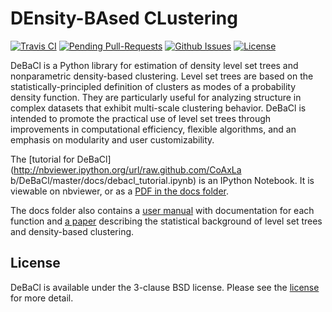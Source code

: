 DEnsity-BAsed CLustering
========================
[![Travis CI](https://travis-ci.org/CoAxLab/DeBaCl.svg?branch=dev)](https://travis-ci.org/CoAxLab/DeBaCl)
[![Pending Pull-Requests](http://githubbadges.herokuapp.com/CoAxLab/DeBaCl/pulls)](https://github.com/CoAxLab/DeBaCl/pulls)
[![Github Issues](http://githubbadges.herokuapp.com/CoAxLab/DeBaCl/issues)](https://github.com/CoAxLab/DeBaCl/issues)
[![License](http://img.shields.io/:license-bsd-blue.svg)](http://opensource.org/licenses/BSD-3-Clause)

DeBaCl is a Python library for estimation of density level set trees and
nonparametric density-based clustering. Level set trees are based on the
statistically-principled definition of clusters as modes of a probability
density function. They are particularly useful for analyzing structure in
complex datasets that exhibit multi-scale clustering behavior. DeBaCl is
intended to promote the practical use of level set trees through improvements
in computational efficiency, flexible algorithms, and an emphasis on
modularity and user customizability.

The [tutorial for DeBaCl] (http://nbviewer.ipython.org/url/raw.github.com/CoAxLa
b/DeBaCl/master/docs/debacl_tutorial.ipynb) is an IPython Notebook. It is
viewable on nbviewer, or as a [PDF in the docs
folder](docs/debacl_tutorial.pdf).

The docs folder also contains a [user manual](docs/debacl_manual.pdf) with
documentation for each function and [a paper](docs/debacl_paper.pdf) describing
the statistical background of level set trees and density-based clustering.

License
-------
DeBaCl is available under the 3-clause BSD license. Please see the
[license](LICENSE.txt) for more detail.
